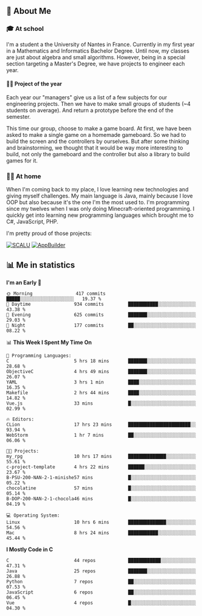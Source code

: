## 👀 About Me

### 🎓 At school

I'm a student a the University of Nantes in France. Currently in my first year in a Mathematics and Informatics Bachelor Degree. Until now, my classes are just about algebra and small algorithms. However, being in a special section targeting a Master's Degree, we have projects to engineer each year. 

#### 🔧🔬 Project of the year

Each year our "managers" give us a list of a few subjects for our engineering projects. Then we have to make small groups of students (~4 students on average). And return a prototype before the end of the semester.

This time our group, choose to make a game board. At first, we have been asked to make a single game on a homemade gameboard. So we had to build the screen and the controllers by ourselves. 
But after some thinking and brainstorming, we thought that it would be way more interesting to build, not only the gameboard and the controller but also a library to build games for it.

### 👨‍💻 At home

When I'm coming back to my place, I love learning new technologies and giving myself challenges. My main language is Java, mainly because I love OOP but also because it's the one I'm the most used to. I'm programming since my twelves when I was only doing Minecraft-oriented programming.  I quickly get into learning new programming languages which brought me to C#, JavaScript, PHP. 

I'm pretty proud of those projects:

[![SCALU](https://github-readme-stats.vercel.app/api/pin?username=renardfute&repo=SCALU)](https://github.com/renardfute/scalu)
[![AppBuilder](https://github-readme-stats.vercel.app/api/pin?username=pulsedev2&repo=AppBuilder)](https://github.com/pulsedev2/AppBuilder)

## 📊 Me in statistics
<!--START_SECTION:waka-->
**I'm an Early 🐤** 

```text
🌞 Morning                417 commits         █████░░░░░░░░░░░░░░░░░░░░   19.37 % 
🌆 Daytime                934 commits         ███████████░░░░░░░░░░░░░░   43.38 % 
🌃 Evening                625 commits         ███████░░░░░░░░░░░░░░░░░░   29.03 % 
🌙 Night                  177 commits         ██░░░░░░░░░░░░░░░░░░░░░░░   08.22 % 
```


📊 **This Week I Spent My Time On** 

```text
💬 Programming Languages: 
C                        5 hrs 18 mins       ███████░░░░░░░░░░░░░░░░░░   28.68 % 
ObjectiveC               4 hrs 49 mins       ███████░░░░░░░░░░░░░░░░░░   26.07 % 
YAML                     3 hrs 1 min         ████░░░░░░░░░░░░░░░░░░░░░   16.35 % 
Makefile                 2 hrs 44 mins       ████░░░░░░░░░░░░░░░░░░░░░   14.82 % 
Vue.js                   33 mins             █░░░░░░░░░░░░░░░░░░░░░░░░   02.99 % 

🔥 Editors: 
CLion                    17 hrs 23 mins      ███████████████████████░░   93.94 % 
WebStorm                 1 hr 7 mins         ██░░░░░░░░░░░░░░░░░░░░░░░   06.06 % 

🐱‍💻 Projects: 
my_rpg                   10 hrs 17 mins      ██████████████░░░░░░░░░░░   55.61 % 
c-project-template       4 hrs 22 mins       ██████░░░░░░░░░░░░░░░░░░░   23.67 % 
B-PSU-200-NAN-2-1-minishe57 mins             █░░░░░░░░░░░░░░░░░░░░░░░░   05.22 % 
chocolatine              57 mins             █░░░░░░░░░░░░░░░░░░░░░░░░   05.14 % 
B-DOP-200-NAN-2-1-chocola46 mins             █░░░░░░░░░░░░░░░░░░░░░░░░   04.19 % 

💻 Operating System: 
Linux                    10 hrs 6 mins       ██████████████░░░░░░░░░░░   54.56 % 
Mac                      8 hrs 24 mins       ███████████░░░░░░░░░░░░░░   45.44 % 
```

**I Mostly Code in C** 

```text
C                        44 repos            ████████████░░░░░░░░░░░░░   47.31 % 
Java                     25 repos            ███████░░░░░░░░░░░░░░░░░░   26.88 % 
Python                   7 repos             ██░░░░░░░░░░░░░░░░░░░░░░░   07.53 % 
JavaScript               6 repos             ██░░░░░░░░░░░░░░░░░░░░░░░   06.45 % 
Vue                      4 repos             █░░░░░░░░░░░░░░░░░░░░░░░░   04.30 % 
```




<!--END_SECTION:waka-->
